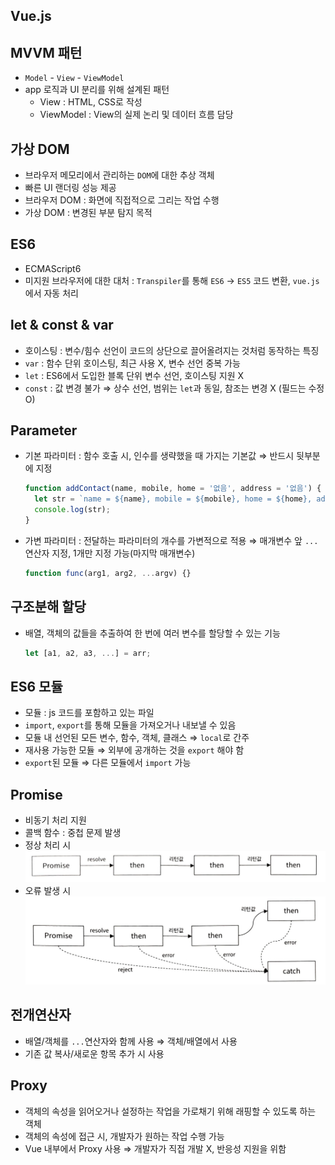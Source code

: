 ## Vue.js

## MVVM 패턴

- `Model` - `View` - `ViewModel`
- app 로직과 UI 분리를 위해 설계된 패턴
  - View : HTML, CSS로 작성
  - ViewModel : View의 실제 논리 및 데이터 흐름 담당

## 가상 DOM

- 브라우저 메모리에서 관리하는 `DOM`에 대한 추상 객체
- 빠른 UI 랜더링 성능 제공
- 브라우저 DOM : 화면에 직접적으로 그리는 작업 수행
- 가상 DOM : 변경된 부분 탐지 목적

## ES6

- ECMAScript6
- 미지원 브라우저에 대한 대처 : `Transpiler`를 통해 `ES6` → `ES5` 코드 변환, `vue.js`에서 자동 처리

## let & const & var

- 호이스팅 : 변수/힘수 선언이 코드의 상단으로 끌어올려지는 것처럼 동작하는 특징
- `var` : 함수 단위 호이스팅, 최근 사용 X, 변수 선언 중복 가능
- `let` : ES6에서 도입한 블록 단위 변수 선언, 호이스팅 지원 X
- `const` : 값 변경 불가 ⇒ 상수 선언, 범위는 `let`과 동일, 참조는 변경 X (필드는 수정 O)

## Parameter

- 기본 파라미터 : 함수 호출 시, 인수를 생략했을 때 가지는 기본값 ⇒ 반드시 뒷부분에 지정

  ```jsx
  function addContact(name, mobile, home = '없음', address = '없음') {
    let str = `name = ${name}, mobile = ${mobile}, home = ${home}, address${address}`;
    console.log(str);
  }
  ```

- 가변 파라미터 : 전달하는 파라미터의 개수를 가변적으로 적용 ⇒ 매개변수 앞 `...`연산자 지정, 1개만 지정 가능(마지막 매개변수)
  ```jsx
  function func(arg1, arg2, ...argv) {}
  ```

## 구조분해 할당

- 배열, 객체의 값들을 추출하여 한 번에 여러 변수를 할당할 수 있는 기능
  ```jsx
  let [a1, a2, a3, ...] = arr;
  ```

## ES6 모듈

- 모듈 : js 코드를 포함하고 있는 파일
- `import`, `export`를 통해 모듈을 가져오거나 내보낼 수 있음
- 모듈 내 선언된 모든 변수, 함수, 객체, 클래스 ⇒ `local`로 간주
- 재사용 가능한 모듈 ⇒ 외부에 공개하는 것을 `export` 해야 함
- `export`된 모듈 ⇒ 다른 모듈에서 `import` 가능

## Promise

- 비동기 처리 지원
- 콜백 함수 : 중첩 문제 발생
- 정상 처리 시
  ![정상 처리](../_img/vue_promise_return.png)
- 오류 발생 시
  ![에러 발생](../_img/vue_promise_error.png)

## 전개연산자

- 배열/객체를 `...`연산자와 함께 사용 ⇒ 객체/배열에서 사용
- 기존 값 복사/새로운 항목 추가 시 사용

## Proxy

- 객체의 속성을 읽어오거나 설정하는 작업을 가로채기 위해 래핑할 수 있도록 하는 객체
- 객체의 속성에 접근 시, 개발자가 원하는 작업 수행 가능
- Vue 내부에서 Proxy 사용 ⇒ 개발자가 직접 개발 X, 반응성 지원을 위함
